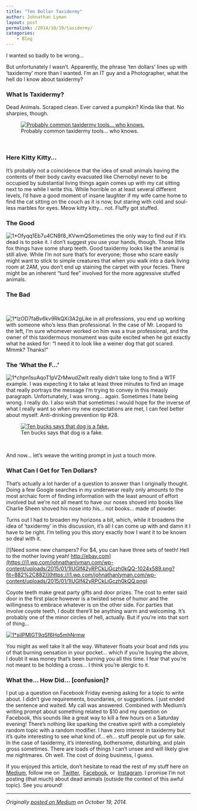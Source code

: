 ```yaml
---
title: "Ten Dollar Taxidermy"
author: Johnathan Lyman
layout: post
permalink: /2014/10/19/taxidermy/
categories:
    - Blog
---
```


I wanted so badly to be wrong…

But unfortunately I wasn’t. Apparently, the phrase ‘ten dollars’ lines up with ‘taxidermy’ more than I wanted. I’m an IT guy and a Photographer, what the hell do I know about taxidermy?

### What Is Taxidermy?
Dead Animals. Scraped clean. Ever carved a pumpkin? Kinda like that. No sharpies, though.

<figure id="attachment_102" style="width: 1024px;" class="wp-caption aligncenter"><a href="https://i2.wp.com/johnathanlyman.com/wp-content/uploads/2015/01/oIpwxeeSPy1cnwYpqJ1w_Dufer-Collateral-test.jpg"><img class="wp-image-102 size-large" src="https://i2.wp.com/johnathanlyman.com/wp-content/uploads/2015/01/oIpwxeeSPy1cnwYpqJ1w_Dufer-Collateral-test-1024x832.jpg?resize=882%2C717" alt="Probably common taxidermy tools... who knows." data-recalc-dims="1"></a><figcaption class="wp-caption-text">Probably common taxidermy tools… who knows.</figcaption></figure>&nbsp;

### Here Kitty Kitty…
It’s probably not a coincidence that the idea of small animals having the contents of their body cavity evacuated like Chernobyl never to be occupied by substantial living things again comes up with my cat sitting next to me while I write this. While horrible on at least several different levels, I’d have a good moment of insane laughter if my wife came home to find the cat sitting on the couch as it is now, but staring with cold and soul-less marbles for eyes. Meow kitty kitty… not. Fluffy got stuffed.

### The Good
![1*Ofyqq1Eb7u4CNBf8_KVwmQ](https://i2.wp.com/johnathanlyman.com/wp-content/uploads/2015/01/1Ofyqq1Eb7u4CNBf8_KVwmQ-300x225.jpeg?fit=300%2C300)Sometimes the only way to find out if it’s dead is to poke it. I don’t suggest you use your hands, though. Those little fox things have some sharp teeth. Good taxidermy looks like the animal is still alive. While I’m not sure that’s for everyone; those who scare easily might want to stick to simple creatures that when you walk into a dark living room at 2AM, you don’t end up staining the carpet with your fecies. There might be an inherent “turd fee” involved for the more aggressive stuffed animals.

### The Bad
&nbsp;

![1*lzOD7faBv6kv9RkQXi3A2g](https://i2.wp.com/johnathanlyman.com/wp-content/uploads/2015/01/1lzOD7faBv6kv9RkQXi3A2g-300x210.jpeg?fit=300%2C300)Like in all professions, you end up working with someone who’s less than professional. In the case of Mr. Leopard to the left, I’m sure whomever worked on him was a true professional, and the owner of this taxidermous monument was quite excited when he got exactly what he asked for: “I need it to look like a weiner dog that got scared. Mmmk? Thanks!”

### The ‘What the F…’
![1*chpn1suAqoT1pVZrMwudZw](https://i1.wp.com/johnathanlyman.com/wp-content/uploads/2015/01/1chpn1suAqoT1pVZrMwudZw-300x225.jpeg?fit=300%2C300)It really didn’t take long to find a WTF example. I was expecting it to take at least three minutes to find an image that really portrays the message I’m trying to convey in this measly paragraph. Unfortunately, I was wrong… again. Sometimes I hate being wrong. I really do. I also wish that sometimes I would hope for the inverse of what I really want so when my new expectations are met, I can feel better about myself. Anti-drinking prevention tip #28.

<figure id="attachment_99" style="width: 1024px;" class="wp-caption aligncenter"><a href="https://i1.wp.com/johnathanlyman.com/wp-content/uploads/2015/01/de9uL9L7RSmzV4SAoAO5_Lauren-and-Winona-Under-a-pass-1.jpg"><img class="wp-image-99 size-large" src="https://i1.wp.com/johnathanlyman.com/wp-content/uploads/2015/01/de9uL9L7RSmzV4SAoAO5_Lauren-and-Winona-Under-a-pass-1-1024x683.jpg?resize=882%2C588" alt="Ten bucks says that dog is a fake." data-recalc-dims="1"></a><figcaption class="wp-caption-text">Ten bucks says that dog is a fake.</figcaption></figure>&nbsp;

And now… let’s weave the writing prompt in just a touch more.

### What Can I Get for Ten Dollars?
That’s actually a lot harder of a question to answer than I originally thought. Doing a few Google searches in my underwear really only amounts to the most archaic form of finding information with the least amount of effort involved but we’re not all meant to have our noses shoved into books like Charlie Sheen shoved his nose into his… not books… made of powder.

Turns out I had to broaden my horizons a bit, which, while it broadens the idea of ‘taxidermy’ in this discussion, it’s all I can come up with and damn it I have to be right. I’m telling you this story exactly how I want it to be known so deal with it.

[![Need some new champers? For $4, you can have three sets of teeth! Hell to the mother loving yeah! http://ebay.com](https://i1.wp.com/johnathanlyman.com/wp-content/uploads/2015/01/1IUGlf42yRPCkLiGczh0kQQ-1024x589.png?fit=882%2C882)](https://i1.wp.com/johnathanlyman.com/wp-content/uploads/2015/01/1IUGlf42yRPCkLiGczh0kQQ.png)

Coyote teeth make great party gifts and door prizes. The cost to enter said door in the first place however is a twisted sense of humor and the willingness to embrace whatever is on the other side. For parties that involve coyote teeth, I doubt there’ll be anything warm and welcoming. It’s probably one of the minor circles of hell, actually. But if you’re into that sort of thing…

[![1*siIPMlGT9qSf6Hq5mhNrmw](https://i0.wp.com/johnathanlyman.com/wp-content/uploads/2015/01/1siIPMlGT9qSf6Hq5mhNrmw-1024x588.png?fit=882%2C882)](https://i1.wp.com/johnathanlyman.com/wp-content/uploads/2015/01/1siIPMlGT9qSf6Hq5mhNrmw.png)

You might as well take it all the way. Whatever floats your boat and rids you of that burning sensation in your pocket… which if you’re buying the above, I doubt it was money that’s been burning you all this time. I fear that you’re not meant to be holding a cross… I think you’re alergic to it.

### What the… How Did… [confusion]?
I put up a question on Facebook Friday evening asking for a topic to write about. I didn’t give requirements, boundaries, or suggestions. I just ended the sentence and waited. My call was answered. Combined with Medium’s writing prompt about something related to $10 and my question on Facebook, this sounds like a great way to kill a few hours on a Saturday evening! There’s nothing like sparking the creative spirit with a completely random topic with a random modifier. I have zero interest in taxidermy but it’s quite interesting to see what kind of… eh… stuff people put up for sale. In the case of taxidermy, it’s interesting, bothersome, disturbing, and plain gross sometimes. There are loads of things I can’t unsee and will likely give me nightmares. Oh well. The cost of doing business, I guess.

If you enjoyed this article, don’t hesitate to read the rest of my stuff here on&nbsp; [Medium](https://medium.com/@jlyman), follow me on&nbsp; [Twitter](https://twitter.com/theejl),&nbsp; [Facebook](https://facebook.com/johnathan.lyman), or&nbsp; [Instagram](https://instagram.com/jlymanphoto). I promise I’m not posting (that much) about dead animals (outside the context of this awful topic). See you around!

* * *
_Originally [posted on Medium](https://medium.com/@jlyman/ten-dollar-taxidermy-28321bc3efe4) on October 19, 2014._

